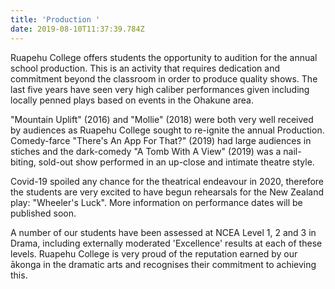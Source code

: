 ```yaml
---
title: 'Production '
date: 2019-08-10T11:37:39.784Z
---
```

Ruapehu College offers students the opportunity to audition for the annual school production. This is an activity that requires dedication and commitment beyond the classroom in order to produce quality shows. The last five years have seen very high caliber performances given including locally penned plays based on events in the Ohakune area. 

"Mountain Uplift" (2016) and "Mollie" (2018) were both very well received by audiences as Ruapehu College sought to re-ignite the annual Production. Comedy-farce "There's An App For That?" (2019) had large audiences in stiches and the dark-comedy "A Tomb With A View" (2019) was a nail-biting, sold-out show performed in an up-close and intimate theatre style.

Covid-19 spoiled any chance for the theatrical endeavour in 2020, therefore the students are very excited to have begun rehearsals for the New Zealand play: "Wheeler's Luck". More information on performance dates will be published soon.

A number of our students have been assessed at NCEA Level 1, 2 and 3 in Drama, including externally moderated 'Excellence' results at each of these levels. Ruapehu College is very proud of the reputation earned by our ākonga in the dramatic arts and recognises their commitment to achieving this.
